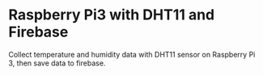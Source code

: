 # Raspberry Pi3 with DHT11 and Firebase
Collect temperature and humidity data with DHT11 sensor on Raspberry Pi 3, then save data to firebase.
